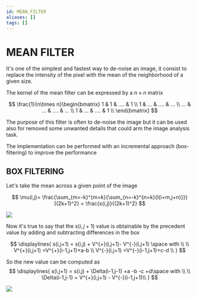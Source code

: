 ```yaml
---
id: MEAN_FILTER
aliases: []
tags: []
---
```


# MEAN FILTER

It's one of the simplest and fastest way to de-noise an image, it consist to replace the intensity of the pixel with the mean of the neighborhood of a given size.

The kernel of the mean filter can be expressed by a $n\times n$ matrix

$$
\frac{1}{n\times n}\begin{bmatrix}
1 & 1 & .... & 1 \\
1 & ... & .... & ... \\
... & ...  & .... & ... \\
1 & ...  & .... & 1 \\
\end{bmatrix}
$$

The purpose of this filter is often to de-noise the image but it can be used also for removed some unwanted details that could arm the image analysis task.

The implementation can be performed with an incremental approach (box-filtering) to improve the performance

## BOX FILTERING

Let's take the mean across a given point of the image


$$
\mu(i,j)= \frac{\sum_{m=-k}^{m=k}{\sum_{n=-k}^{n=k}{I(i+m,j+n)}}}{(2k+1)^2} = \frac{s(i,j)}{(2k+1)^2}
$$

![](Pasted_image_20240229121850.png)

Now it's true to say that the $s(i,j+1)$ value is obtainable by the precedent value by adding and subtracting differences in the box

$$
\displaylines{
s(i,j+1) = s(i,j) + V^{+}(i,j+1)- V^{-}(i,j+1) \space with \\
\\
V^{+}(i,j+1) =V^{+}(i-1,j+1)+a-b \\
V^{-}(i,j+1) =V^{-}(i-1,j+1)+c-d \\
}
$$

So the new value can be computed as
$$
\displaylines{
s(i,j+1) = s(i,j) + \Delta(i-1,j-1) +a -b -c +d\space with \\
\\
\Delta(i-1,j-1) = V^{+}(i,j+1) - V^{-}(i-1,j+1)\\
}
$$

![](Pasted_image_20240229122932.png)
